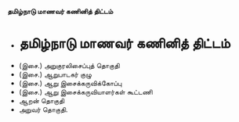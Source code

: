 **தமிழ்நாடு மாணவர் கணினித் திட்டம்**
- # தமிழ்நாடு மாணவர் கணினித் திட்டம்
- (இசை.) அறுகுரலிசைப்புத் தொகுதி
- (இசை.) ஆறுபாடகர் குழு
- (இசை.) ஆறு இசைக்கருவிக்கோப்பு
- (இசை.) ஆறு இசைக்கருவியாளர்கள் கூட்டணி
- ஆறன் தொகுதி
- அறுவர் தொகுதி.

